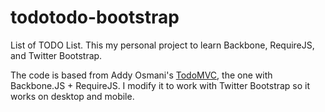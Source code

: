 # todotodo-bootstrap

List of TODO List. This my personal project to learn Backbone, RequireJS, and Twitter Bootstrap.

The code is based from Addy Osmani's [TodoMVC](http://addyosmani.github.com/todomvc/), the one with 
Backbone.JS + RequireJS. I modify it to work with Twitter Bootstrap so it works on desktop and mobile.